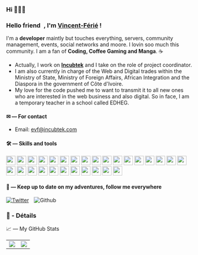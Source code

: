 ### Hi 🙋🏾‍♂️


### Hello friend <img src="https://github.com/thomasbnt/thomasbnt/raw/me/assets/hi.gif" width="5px">, I'm [Vincent-Férié](https://www.linkedin.com/in/vincent-ferie-ekissi-ekissi/) !

I'm a **developer** maintly but touches everything, servers, community management, events, social networks and moore. I lovin soo much this community. I am a fan of **Coding, Coffee Gaming and Manga**. ☕

- Actually, I work on **[Incubtek](#)** and I take on the role of project coordinator.
- I am also currently in charge of the Web and Digital trades within the Ministry of State, Ministry of Foreign Affairs, African Integration and the Diaspora in the government of Côte d'Ivoire.
- My love for the code pushed me to want to transmit it to all new ones who are interested in the web business and also digital. So in face, I am a temporary teacher in a school called EDHEG.

#### ✉ — For contact

- Email: evf@incubtek.com

#### 🛠 — Skills and tools

<div>
<img src="https://cdn.jsdelivr.net/gh/devicons/devicon/icons/html5/html5-original-wordmark.svg"  height="25" />       
<img src="https://cdn.jsdelivr.net/gh/devicons/devicon/icons/css3/css3-original-wordmark.svg" height="25" />
<img src="https://cdn.jsdelivr.net/gh/devicons/devicon/icons/sass/sass-original.svg" height="25" />
<img src="https://cdn.jsdelivr.net/gh/devicons/devicon/icons/bootstrap/bootstrap-original.svg" height="25" />
<img src="https://cdn.jsdelivr.net/gh/devicons/devicon/icons/javascript/javascript-original.svg" height="25" />
<img src="https://cdn.jsdelivr.net/gh/devicons/devicon/icons/nodejs/nodejs-original-wordmark.svg" height="25" />
<img src="https://cdn.jsdelivr.net/gh/devicons/devicon/icons/apache/apache-original-wordmark.svg" height="25" />
<img src="https://cdn.jsdelivr.net/gh/devicons/devicon/icons/linux/linux-original.svg" height="25" />
<img src="https://cdn.jsdelivr.net/gh/devicons/devicon/icons/xd/xd-plain.svg" height="25" />
<img src="https://cdn.jsdelivr.net/gh/devicons/devicon/icons/figma/figma-original.svg" height="25" />
<img src="https://cdn.jsdelivr.net/gh/devicons/devicon/icons/php/php-original.svg" height="25" />
<img src="https://cdn.jsdelivr.net/gh/devicons/devicon/icons/phpstorm/phpstorm-original-wordmark.svg" height="25" />
<img src="https://cdn.jsdelivr.net/gh/devicons/devicon/icons/intellij/intellij-original-wordmark.svg" height="25" />
<img src="https://cdn.jsdelivr.net/gh/devicons/devicon/icons/visualstudio/visualstudio-plain.svg" height="25" />
<img src="https://cdn.jsdelivr.net/gh/devicons/devicon/icons/laravel/laravel-plain-wordmark.svg" height="25" />
<img src="https://cdn.jsdelivr.net/gh/devicons/devicon/icons/symfony/symfony-original-wordmark.svg" height="25" />
<img src="https://cdn.jsdelivr.net/gh/devicons/devicon/icons/codeigniter/codeigniter-plain-wordmark.svg" height="25" />
<img src="https://cdn.jsdelivr.net/gh/devicons/devicon/icons/wordpress/wordpress-original.svg" height="25" />
<img src="https://cdn.jsdelivr.net/gh/devicons/devicon/icons/heroku/heroku-original-wordmark.svg" height="25" />
<img src="https://cdn.jsdelivr.net/gh/devicons/devicon/icons/github/github-original-wordmark.svg" height="25" />
<img src="https://cdn.jsdelivr.net/gh/devicons/devicon/icons/github/github-original-wordmark.svg" height="25" />
<img src="https://cdn.jsdelivr.net/gh/devicons/devicon/icons/git/git-original-wordmark.svg" height="25" />
<img src="https://cdn.jsdelivr.net/gh/devicons/devicon/icons/flutter/flutter-original.svg" height="25" />
<img src="https://cdn.jsdelivr.net/gh/devicons/devicon/icons/docker/docker-original-wordmark.svg" height="25" />
<img src="https://cdn.jsdelivr.net/gh/devicons/devicon/icons/jenkins/jenkins-original.svg" height="25" />
<img src="https://cdn.jsdelivr.net/gh/devicons/devicon/icons/mysql/mysql-original-wordmark.svg" height="25" />
<img src="https://cdn.jsdelivr.net/gh/devicons/devicon/icons/postgresql/postgresql-original-wordmark.svg" height="25" />
<img src="https://cdn.jsdelivr.net/gh/devicons/devicon/icons/microsoftsqlserver/microsoftsqlserver-plain-wordmark.svg" height="25" />

  
  #### 🍃 — Keep up to date on my adventures, follow me everywhere

[![Twitter](https://img.shields.io/twitter/follow/20100_CurTis?label=Follow%20me&style=social)](https://twitter.com/20100_CurTis) 
<span style="margin-right:10px"></span>
![Github](https://img.shields.io/github/followers/arshey?style=social)
          
          
 ### 🧰 - Détails
<summary>📈 — My GitHub Stats</summary>
<table>
  <tr>
    <td align="center">
      <img src="https://github-readme-stats.vercel.app/api?username=vincentferie"/>
    </td>
    <td align="center">
      <img src="https://github-readme-stats.vercel.app/api/top-langs/?username=vincentferie&layout=compact&hide_border=true"/>
    </td>
  </tr>
</table>
</details>

          
          
          

          
          
          

</div>
